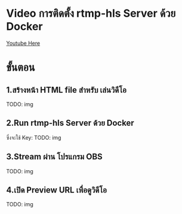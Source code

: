 # Video การติดตั้ง rtmp-hls Server ด้วย Docker

[Youtube Here](https://link-url-here.org)

# ขั้นตอน
## 1.สร้างหน้า HTML file สำหรับ เล่นวิดีโอ 
TODO: img

## 2.Run rtmp-hls Server ด้วย Docker
ซึ่งจะใช้ Key: 
TODO: img

## 3.Stream ผ่าน โปรแกรม OBS
TODO: img

## 4.เปิด Preview URL เพื่อดูวิดีโอ
TODO: img
